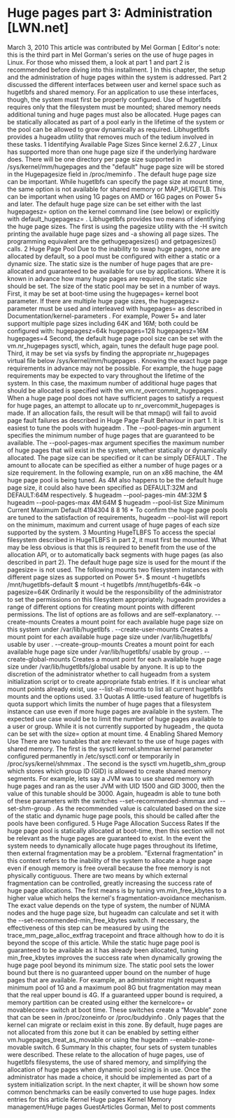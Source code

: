 # Huge pages part 3: Administration [LWN.net]

March 3, 2010
This article was contributed by Mel Gorman
[
Editor's note: this is the third part in Mel Gorman's series on the use
of huge pages in Linux.  For those who missed them, a look at
part 1
and
part 2
is recommended
before diving into this installment.
]
In this chapter, the setup and the administration of huge pages within the
system is addressed.
Part 2 discussed the different interfaces between user and kernel space
such as hugetlbfs and shared memory. For an application to use these
interfaces, though, the system must first be properly configured. 
Use of hugetlbfs requires only that the filesystem must be mounted;
shared memory needs additional
tuning and huge pages must also be allocated.  Huge pages can be statically
allocated as part of a pool early in the lifetime of the system or the pool
can be allowed to grow dynamically as required. Libhugetlbfs provides a
hugeadm utility that removes much of the tedium involved in these tasks.
1 Identifying Available Page Sizes
Since kernel
2.6.27
, Linux has supported more than one huge page
size if the underlying hardware does.  There will be one directory per page
size supported in
/sys/kernel/mm/hugepages
and the "default" huge
page size will be stored in the
Hugepagesize
field in
/proc/meminfo
.
The default huge page size can be important. While hugetlbfs can specify the
page size at mount time, the same option is not available for shared memory or
MAP_HUGETLB. This can be important when using 1G pages on AMD or 16G pages on
Power 5+ and later.  The default huge page size can be set either with the last
hugepagesz=
option on the kernel command line (see below) or
explicitly with
default_hugepagesz=
.
Libhugetlbfs provides two means of identifying the huge
page sizes. The first is using the
pagesize
utility with
the
-H
switch printing the available huge page sizes and
-a
showing all page sizes. The programming equivalent are the
gethugepagesizes()
and
getpagesizes()
calls.
2 Huge Page Pool
Due to the inability to swap huge pages, none are allocated by default,
so a pool must be configured with either a static or a dynamic size. The
static size is the number of huge pages that are pre-allocated and guaranteed
to be available for use by applications. Where it is known
in advance how many huge pages are required, the static size should be set.
The size of the static pool may be set in a number of ways. First, it may be
set at boot-time using the
hugepages=
kernel boot parameter. If
there are multiple huge page sizes, the
hugepagesz=
parameter
must be used and interleaved with
hugepages=
as described in
Documentation/kernel-parameters
. For example, Power 5+ and later
support multiple page sizes including 64K and 16M; both could be configured
with:
hugepagesz=64k hugepages=128 hugepagesz=16M hugepages=4
Second, the default huge page pool size can be set with the
vm.nr_hugepages
sysctl, which, again, tunes the default huge page
pool. Third, it may be set via sysfs by finding the appropriate
nr_hugepages
virtual file below
/sys/kernel/mm/hugepages
.
Knowing the exact huge page requirements in advance may not be possible.
For example, the huge page requirements may be expected to vary
throughout the lifetime of the system. In this case, the maximum number
of additional huge pages that should be allocated is specified with the
vm.nr_overcommit_hugepages
. When a huge page pool does not have
sufficient pages to satisfy a request for huge pages, an attempt to allocate up to
nr_overcommit_hugepages
is made.  If an allocation fails,
the result will be that
mmap()
will fail to avoid page fault
failures as described in
Huge Page Fault
Behaviour
in part 1.
It is easiest to tune the pools with
hugeadm
.  The
--pool-pages-min
argument specifies the minimum number of huge
pages that are guaranteed to be available. The
--pool-pages-max
argument specifies the maximum number of huge pages that will exist in the
system, whether statically or dynamically allocated. The page size can be
specified or it can be simply
DEFAULT
. The amount to allocate
can be specified as either a number of huge pages or a size requirement.
In the following example, run on an x86 machine, the 4M huge page pool is being
tuned. As 4M also happens to be the default huge page size, it could also
have been specified as
DEFAULT:32M
and
DEFAULT:64M
respectively.
$ hugeadm --pool-pages-min 4M:32M
    $ hugeadm --pool-pages-max 4M:64M
    $ hugeadm --pool-list
          Size  Minimum  Current  Maximum  Default
       4194304        8        8       16        *
To confirm the huge page pools are tuned to the satisfaction of requirements,
hugeadm --pool-list
will report on the minimum, maximum and
current usage of huge pages of each size supported by the system.
3 Mounting HugeTLBFS
To access the special filesystem described in
HugeTLBFS
in part 2, it
must first be mounted. What may be less obvious is that this is required to
benefit from the use of the allocation API,  or to automatically back
segments with huge pages (as also described in part 2). The default huge page
size is used for the mount if the
pagesize=
is not used. The
following mounts two filesystem instances with different page sizes as supported
on Power 5+.
$ mount -t hugetlbfs /mnt/hugetlbfs-default
  $ mount -t hugetlbfs /mnt/hugetlbfs-64k -o pagesize=64K
Ordinarily it would be the responsibility of the administrator to set the
permissions on this filesystem appropriately.
hugeadm
provides
a range of different options for creating mount points with different permissions.
The list of options are as follows and are self-explanatory.
--create-mounts
Creates a mount point for each available
                            huge page size on this system under
/var/lib/hugetlbfs
.
--create-user-mounts <user>
Creates a mount point for each available huge
                            page size under
/var/lib/hugetlbfs/<user>
usable by user <user>.
--create-group-mounts <group>
Creates a mount point for each available huge
                            page size under
/var/lib/hugetlbfs/<group>
usable by group <group>.
--create-global-mounts
Creates a mount point for each available huge
                            page size under
/var/lib/hugetlbfs/global
usable by anyone.
It is up to the discretion of the administrator whether to call
hugeadm
from a system initialization script or to create
appropriate
fstab
entries. If it is unclear what mount points
already exist, use
--list-all-mounts
to list all current
hugetlbfs
mounts and the options used.
3.1 Quotas
A little-used feature of
hugetlbfs
is quota support which
limits the number of huge pages that a filesystem instance can use even if
more huge pages are available in the system. The expected use case would
be to limit the number of huge pages available to a user or group. While
it is not currently supported by
hugeadm
, the quota can be set
with the
size=
option at mount time.
4 Enabling Shared Memory Use
There are two tunables that are relevant to the use of huge pages with shared
memory. The first is the sysctl
kernel.shmmax
kernel parameter
configured permanently in
/etc/sysctl.conf
or temporarily in
/proc/sys/kernel/shmmax
. The second is the sysctl
vm.hugetlb_shm_group
which stores which group ID (GID)
is allowed to create shared memory segments. For example, lets say a JVM was to
use shared memory with huge pages and ran as the user JVM with UID 1500 and GID
3000, then the value of this tunable should be 3000.
Again,
hugeadm
is able to tune both of these parameters
with the switches
--set-recommended-shmmax
and
--set-shm-group
. As the recommended value is calculated
based on the size of the static and dynamic huge page pools, this should
be called after the pools have been configured.
5 Huge Page Allocation Success Rates
If the huge page pool is statically allocated at boot-time, then this
section will not be relevant as the huge pages are guaranteed to exist. In
the event the system needs to dynamically allocate huge pages throughout
its lifetime, then external fragmentation may be a problem.
"External fragmentation" in this context refers to the inability of the
system to allocate a huge page even if enough memory is free overall because the
free memory is not physically contiguous. There
are two means by which external fragmentation can be controlled, greatly
increasing the success rate of huge page allocations.
The first means is by tuning
vm.min_free_kbytes
to a
higher value which helps the kernel's fragmentation-avoidance mechanism.
The exact value depends on the type of system, the number of NUMA nodes
and the huge page size, but
hugeadm
can calculate and set it
with the
--set-recommended-min_free_kbytes
switch. If
necessary, the effectiveness of this step can be measured by using the
trace_mm_page_alloc_extfrag
tracepoint and
ftrace
although how to do it is beyond the scope of this article.
While the static huge page pool is guaranteed to be available as it has
already been allocated, tuning
min_free_kbytes
improves the
success rate when dynamically growing the huge page pool beyond its minimum
size. The static pool sets the lower bound but there is no guaranteed upper
bound on the number of huge pages that are available. For
example, an administrator might request a minimum pool of 1G and a maximum
pool 8G but fragmentation may mean that the real upper bound is 4G.
If a guaranteed upper bound is required, a memory partition can be created
using either the
kernelcore=
or
movablecore=
switch
at boot time. These switches create a “Movable” zone that can be seen in
/proc/zoneinfo
or
/proc/buddyinfo
. Only pages that
the kernel can migrate or reclaim exist in this zone. By default, huge pages
are not allocated from this zone but it can be enabled by setting either
vm.hugepages_treat_as_movable
or using the
hugeadm
--enable-zone-movable
switch.
6 Summary
In this chapter, four sets of system tunables were described. These relate
to the allocation of huge pages, use of hugetlbfs filesystems, the use of
shared memory, and simplifying the allocation of huge pages when dynamic pool
sizing is in use.  Once the administrator has made a choice, it should be
implemented as part of a system initialization script. In the next chapter,
it will be shown how some common benchmarks can be easily converted to use
huge pages.
Index entries for this article
Kernel
Huge pages
Kernel
Memory management/Huge pages
GuestArticles
Gorman, Mel
to post comments